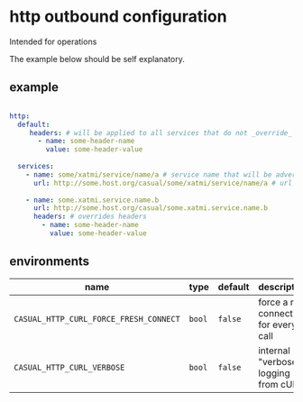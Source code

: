 # http outbound configuration

Intended for operations

The example below should be self explanatory.


## example



```yaml

http:
  default:
     headers: # will be applied to all services that do not _override_
       - name: some-header-name
         value: some-header-value
         
  services:
    - name: some/xatmi/service/name/a # service name that will be advertised within the domain.
      url: http://some.host.org/casual/some/xatmi/service/name/a # url that call will be forwarded to.
    
    - name: some.xatmi.service.name.b
      url: http://some.host.org/casual/some.xatmi.service.name.b
      headers: # overrides headers
        - name: some-header-name
          value: some-header-value


```

## environments

name                                   | type    | default | description  
---------------------------------------|---------|---------|------------------------------------------------------------------------------------
`CASUAL_HTTP_CURL_FORCE_FRESH_CONNECT` | `bool`  | `false` | force a new connection for every call
`CASUAL_HTTP_CURL_VERBOSE`             | `bool`  | `false` | internal "verbose" logging from cURL 
